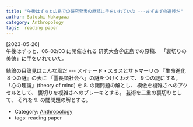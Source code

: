 ```yaml
---
title: "午後はずっと広島での研究発表の原稿に手をいれていた ---まずまずの進捗だ"
author: Satoshi Nakagawa
category: Anthropology
tags:  reading paper
---
```


[2023-05-26]  
 午後はずっと、06-02/03 に開催される
研究大会＠広島での原稿、
「裏切りの美徳」に手をいれていた。

 結論の目論見はこんな風だ ---
メイナード・スミスとサトマーリの
『生命進化８つの謎』の表に
「霊長類社会へ」の謎をつけくわえて、９つの謎にする。
「心の理論」(theory of mind) を 8. の閾問題の解とし、
模倣を複雑さへのアクセルとして、
裏切りを複雑さへのブレーキとする。
芸術を二重の裏切りとして、
それを 9. の閾問題の解とする。

- Category: [Anthropology](/categories.html#Anthropology)
- tags:  reading paper
